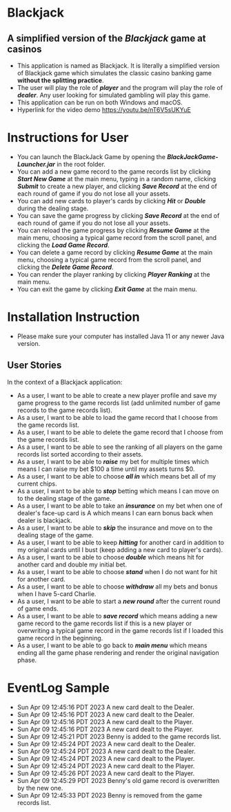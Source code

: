 # Blackjack
## A simplified version of the *Blackjack* game at casinos
- This application is named as Blackjack. It is literally a simplified version of Blackjack game which simulates
the classic casino banking game **without the splitting practice**. 
- The user will play the role of ***player*** and the program will play the role of ***dealer***. Any user looking for simulated gambling will play this game.
- This application can be run on both Windows and macOS.
- Hyperlink for the video demo https://youtu.be/nT6V5sUKYuE

# Instructions for User
- You can launch the BlackJack Game by opening the ***BlackJackGame-Launcher.jar*** in the root folder.
- You can add a new game record to the game records list by clicking ***Start New Game*** at the main menu, typing in a random name, clicking ***Submit*** to create a new player, and clicking ***Save Record*** at the end of each round of game if you do not lose all your assets.
- You can add new cards to player's cards by clicking ***Hit*** or ***Double*** during the dealing stage.
- You can save the game progress by clicking ***Save Record*** at the end of each round of game if you do not lose all your assets.
- You can reload the game progress by clicking ***Resume Game*** at the main menu, choosing a typical game record from the scroll panel, and clicking the ***Load Game Record***.
- You can delete a game record by clicking ***Resume Game*** at the main menu, choosing a typical game record from the scroll panel, and clicking the ***Delete Game Record***.
- You can render the player ranking by clicking ***Player Ranking*** at the main menu.
- You can exit the game by clicking ***Exit Game*** at the main menu.

# Installation Instruction
- Please make sure your computer has installed Java 11 or any newer Java version.

## User Stories
In the context of a Blackjack application:
- As a user, I want to be able to create a new player profile and save my game progress to the game records list (add unlimited number of game records to the game records list).
- As a user, I want to be able to load the game record that I choose from the game records list.
- As a user, I want to be able to delete the game record that I choose from the game records list.
- As a user, I want to be able to see the ranking of all players on the game records list sorted according to their assets.
- As a user, I want to be able to ***raise*** my bet for multiple times which means I can raise my bet $100 a time until my assets turns $0.
- As a user, I want to be able to choose ***all in*** which means bet all of my current chips.
- As a user, I want to be able to ***stop*** betting which means I can move on to the dealing stage of the game.
- As a user, I want to be able to take an ***insurance*** on my bet when one of dealer's face-up card is A which means I can earn bonus back when dealer is blackjack.
- As a user, I want to be able to ***skip*** the insurance and move on to the dealing stage of the game.
- As a user, I want to be able to keep ***hitting*** for another card in addition to my original cards until I bust (keep adding a new card to player's cards).
- As a user, I want to be able to choose ***double*** which means hit for another card and double my initial bet.
- As a user, I want to be able to choose ***stand*** when I do not want for hit for another card.
- As a user, I want to be able to choose ***withdraw*** all my bets and bonus when I have 5-card Charlie.
- As a user, I want to be able to start a ***new round*** after the current round of game ends.
- As a user, I want to be able to ***save record*** which means adding a new game record to the game records list if this is a new player or overwriting a typical game record in the game records list if I loaded this game record in the beginning.
- As a user, I want to be able to go back to ***main menu*** which means ending all the game phase rendering and render the original navigation phase.

# EventLog Sample
- Sun Apr 09 12:45:16 PDT 2023 A new card dealt to the Dealer.
- Sun Apr 09 12:45:16 PDT 2023 A new card dealt to the Dealer.
- Sun Apr 09 12:45:16 PDT 2023 A new card dealt to the Player.
- Sun Apr 09 12:45:16 PDT 2023 A new card dealt to the Player.
- Sun Apr 09 12:45:21 PDT 2023 Benny is added to the game records list.
- Sun Apr 09 12:45:24 PDT 2023 A new card dealt to the Dealer.
- Sun Apr 09 12:45:24 PDT 2023 A new card dealt to the Dealer.
- Sun Apr 09 12:45:24 PDT 2023 A new card dealt to the Player.
- Sun Apr 09 12:45:24 PDT 2023 A new card dealt to the Player.
- Sun Apr 09 12:45:26 PDT 2023 A new card dealt to the Player.
- Sun Apr 09 12:45:29 PDT 2023 Benny's old game record is overwritten by the new one.
- Sun Apr 09 12:45:33 PDT 2023 Benny is removed from the game records list.
